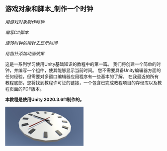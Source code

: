 ## 游戏对象和脚本_制作一个时钟
_用游戏对象制作时钟_
  
_编写C#脚本_
  
_旋转时钟的指针去显示时间_
  
_给指针添加动画效果_

这是一系列学习使用Unity基础知识的教程中的第一篇。
我们将创建一个简单的时钟，并编写一个组件，使其能够显示当前时间。
您不需要具备Unity编辑器方面的任何经验，但需要对多窗口编辑器应用程序有一些基本的了解。
在我最近的所有教程底部，您将找到教程许可证的链接，一个包含已完成教程项目的存储库以及教程页面的PDF版本。

__本教程是使用Unity 2020.3.6f1制作的。__

<img src="https://github.com/ownairport/catlikecoding/blob/main/tutorial-image.jpg?raw=true" alt="GitHub Logo" width="50%" height="50%">

